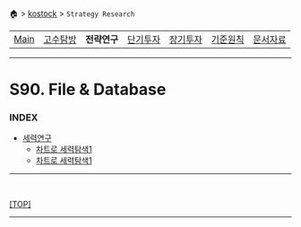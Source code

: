 🏠 > [kostock](../) > `Strategy Research`

<table>
  <tr>
    <td><a href="../">Main</a></td>
    <td><a href="../s10_experts/" >고수탐방</a></td>
    <td><b href="../s20_research/" >전략연구</b></td>
    <td><a href="../s30_short-term/" >단기투자</a></td>
    <td><a href="../s40_long-term/" >장기투자</a></td>
    <td><a href="../s50_principles/" >기준원칙</a></td>
    <td><a href="../s90_database/" >문서자료</a></td>
  </tr>
</table>

---
# S90. File & Database

### INDEX
- [세력연구](./세력연구/marketmover.md)
  - [차트로 세력탐색1](./세력연구/차트_세력탐색_01.md)
  - [차트로 세력탐색1](./세력연구/차트_세력탐색_02.md)

---

<br/>

[[TOP]](#index)

---

[MAIN]: https://htmlpreview.github.io/?https://github.com/JaceKim-TheAL/biz_finance/blob/master/kostock/s90_database/html/main.html
[DOCS]: https://htmlpreview.github.io/?https://github.com/JaceKim-TheAL/biz_finance/blob/master/kostock/s90_database/html/doculist.html

